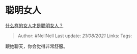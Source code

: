 # 聪明女人
[什么样的女人才是聪明女人？](https://www.zhihu.com/question/31502344/answer/1955843760)

> Author: #NellNell 
> Last update: *21/08/2021* 
> Links:
> Tags: 

跟她聊天，你会觉得非常舒服。